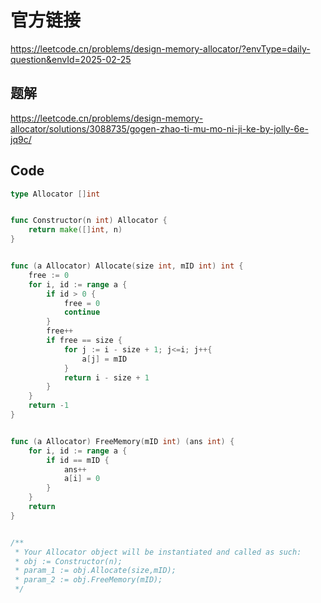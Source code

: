 # 官方链接

https://leetcode.cn/problems/design-memory-allocator/?envType=daily-question&envId=2025-02-25

## 题解

https://leetcode.cn/problems/design-memory-allocator/solutions/3088735/gogen-zhao-ti-mu-mo-ni-ji-ke-by-jolly-6e-jq9c/

## Code

```go
type Allocator []int


func Constructor(n int) Allocator {
    return make([]int, n)
}


func (a Allocator) Allocate(size int, mID int) int {
    free := 0
    for i, id := range a {
        if id > 0 {
            free = 0
            continue
        }
        free++
        if free == size {
            for j := i - size + 1; j<=i; j++{
                a[j] = mID
            }
            return i - size + 1
        }
    }
    return -1
}


func (a Allocator) FreeMemory(mID int) (ans int) {
    for i, id := range a {
        if id == mID {
            ans++
            a[i] = 0
        }
    }
    return
}


/**
 * Your Allocator object will be instantiated and called as such:
 * obj := Constructor(n);
 * param_1 := obj.Allocate(size,mID);
 * param_2 := obj.FreeMemory(mID);
 */
```

